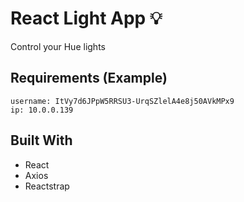 # React Light App 💡

Control your Hue lights

## Requirements (Example)

```
username: ItVy7d6JPpW5RRSU3-UrqSZlelA4e8j50AVkMPx9
ip: 10.0.0.139
```

## Built With

* React
* Axios
* Reactstrap
